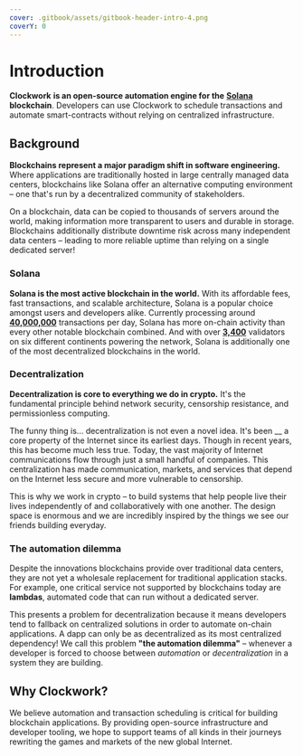 ```yaml
---
cover: .gitbook/assets/gitbook-header-intro-4.png
coverY: 0
---
```


# Introduction

**Clockwork** **is an open-source automation engine for the** [**Solana**](https://solana.com/) **blockchain**. Developers can use Clockwork to schedule transactions and automate smart-contracts without relying on centralized infrastructure.

## **Background**

**Blockchains represent a major paradigm shift in software engineering.** Where applications are traditionally hosted in large centrally managed data centers, blockchains like Solana offer an alternative computing environment – one that's run by a decentralized community of stakeholders.&#x20;

On a blockchain, data can be copied to thousands of servers around the world, making information more transparent to users and durable in storage. Blockchains additionally distribute downtime risk across many independent data centers – leading to more reliable uptime than relying on a single dedicated server!

### Solana

**Solana is the most active blockchain in the world.** With its affordable fees, fast transactions, and scalable architecture, Solana is a popular choice amongst users and developers alike. Currently processing around [**40,000,000**](https://dune.com/kroeger0x/Solana-Metrics) transactions per day, Solana has more on-chain activity than every other notable blockchain combined. And with over [**3,400**](https://solana.com/news/validator-health-report-august-2022) validators on six different continents powering the network, Solana is additionally one of the most decentralized blockchains in the world.

### Decentralization

**Decentralization is core to everything we do in crypto.** It's the fundamental principle behind network security, censorship resistance, and permissionless computing.&#x20;

The funny thing is... decentralization is not even a novel idea. It's been __ a core property of the Internet since its earliest days. Though in recent years, this has become much less true. Today, the vast majority of Internet communications flow through just a small handful of companies. This centralization has made communication, markets, and services that depend on the Internet less secure and more vulnerable to censorship.&#x20;

This is why we work in crypto – to build systems that help people live their lives independently of and collaboratively with one another. The design space is enormous and we are incredibly inspired by the things we see our friends building everyday.

### The automation dilemma

Despite the innovations blockchains provide over traditional data centers, they are not yet a wholesale replacement for traditional application stacks. For example, one critical service not supported by blockchains today are **lambdas**, automated code that can run without a dedicated server.&#x20;

This presents a problem for decentralization because it means developers tend to fallback on centralized solutions in order to automate on-chain applications. A dapp can only be as decentralized as its most centralized dependency! We call this problem **"the automation dilemma"** – whenever a developer is forced to choose between _automation_ or _decentralization_ in a system they are building.

## Why Clockwork?&#x20;

We believe automation and transaction scheduling is critical for building blockchain applications. By providing open-source infrastructure and developer tooling, we hope to support teams of all kinds in their journeys rewriting the games and markets of the new global Internet.&#x20;
